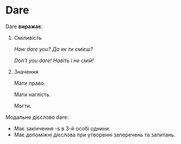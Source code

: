 # Dare

<p><span class="p2">Dare</span> <b>виражає</b>:</p>

<ol>
<li><span class="p1">Смiливiсть</span></li>
<p><i>How dare you? Да як ти смiєш?</i></p>
<p><i>Don’t you dare! Навiть i не смiй!</i></p>
<li><span class="p1">Значення</span></li>
<p>Мати право.</p>
<p>Мати наглiсть.</p>
<p>Могти.</p>
</ol>

<p>Модальне дiєслово <span class="p2">dare</span>:</p>

<ul>
<li>Має закiнчення -s в 3-й особi однини.</li>
<li>Має допомiжнi дiєслова при утвореннi заперечень та запитань.</li>
</ul>
